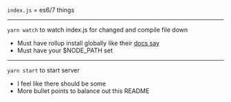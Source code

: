 `index.js` = es6/7 things

---

`yarn watch` to watch index.js for changed and compile file down

* Must have rollup install globally like their [docs say](https://rollupjs.org/#quick-start)
* Must have your $NODE_PATH set

---

`yarn start` to start server

* I feel like there should be some
* More bullet points to balance out this README

